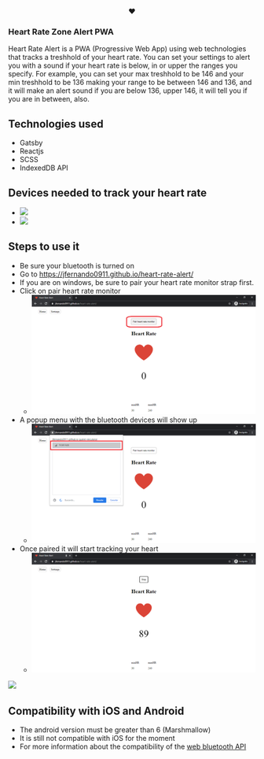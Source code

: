<p align="center">❤</p>

### Heart Rate Zone Alert PWA

Heart Rate Alert is a PWA (Progressive Web App) using web technologies that tracks a treshhold of your heart rate. You can set your settings to alert you with a sound if your heart rate is below, in or upper the ranges you specify. For example, you can set your max treshhold to be 146 and your min treshhold to be 136 making your range to be between 146 and 136, and it will make an alert sound if you are below 136, upper 146, it will tell you if you are in between, also.

## Technologies used

* Gatsby
* Reactjs
* SCSS
* IndexedDB API

## Devices needed to track your heart rate

*  ![](https://imgur.com/AXTPDtN)
*  ![](https://imgur.com/a5nBQ3o)



## Steps to use it

* Be sure your bluetooth is turned on
* Go to https://jfernando0911.github.io/heart-rate-alert/
* If you are on windows, be sure to pair your heart rate monitor strap first.
* Click on pair heart rate monitor
    *  ![alt text](static/pairing_device.png)
* A popup menu with the bluetooth devices will show up
    *  ![alt text](static/selecting_device.png)
* Once paired it will start tracking your heart
    *  ![alt text](static/it_will_track_heart_rate.png)

![](https://giphy.com/gifs/h3VvLHPrjfuB2U91vg)


## Compatibility with iOS and Android

* The android version must be greater than 6 (Marshmallow)
* It is still not compatible with iOS for the moment
* For more information about the compatibility of the [web bluetooth API](https://github.com/WebBluetoothCG/web-bluetooth/blob/master/implementation-status.md) 

